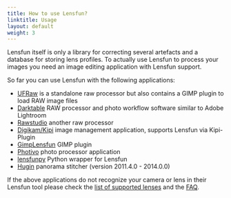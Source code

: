 ```yaml
---
title: How to use Lensfun?
linktitle: Usage
layout: default
weight: 3
---
```

Lensfun itself is only a library for correcting several artefacts and a database for storing lens profiles. To actually use Lensfun to process your images you need an image editing application with Lensfun support.

So far you can use Lensfun with the following applications:

* <a href="http://ufraw.sourceforge.net/">UFRaw</a> is a standalone raw processor but also contains a GIMP plugin to load RAW image files
* <a href="http://www.darktable.org/">Darktable</a> RAW processor and photo workflow software similar to Adobe Lightroom
* <a href="http://rawstudio.org/">Rawstudio</a> another raw processor
* <a href="http://digikam.org/">Digikam/Kipi</a> image management application, supports Lensfun via Kipi-Plugin
* <a href="http://seebk.github.io/GIMP-Lensfun/">GimpLensfun</a> GIMP plugin
* <a href="http://photivo.org/">Photivo</a> photo processor application
* <a href="https://github.com/neothemachine/lensfunpy">lensfunpy</a> Python wrapper for Lensfun
* <a href="http://hugin.sourceforge.net/">Hugin</a> panorama stitcher (version 2011.4.0 - 2014.0.0)

If the above applications do not recognize your camera or lens in their Lensfun tool please check the <a href="/lenslist/">list of supported lenses</a> and the <a href="/faq/">FAQ</a>.


